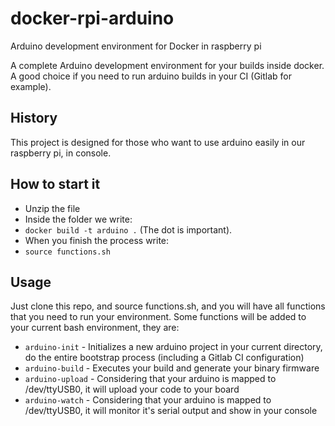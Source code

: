 
# docker-rpi-arduino

Arduino development environment for Docker in raspberry pi

A complete Arduino development environment for your builds inside docker. A good choice if you need to run arduino builds in your CI (Gitlab for example).

## History
This project is designed for those who want to use arduino easily in our raspberry pi, in console.

## How to start it

- Unzip the file
- Inside the folder we write:
- `docker build -t arduino .` (The dot is important).
- When you finish the process write:
- `source functions.sh`

## Usage

Just clone this repo, and source functions.sh, and you will have all functions that you need to run your environment. Some functions will be added to your current bash environment, they are:

- `arduino-init` - Initializes a new arduino project in your current directory, do the entire bootstrap process (including a Gitlab CI configuration)
- `arduino-build` - Executes your build and generate your binary firmware
- `arduino-upload` - Considering that your arduino is mapped to /dev/ttyUSB0, it will upload your code to your board
- `arduino-watch` - Considering that your arduino is mapped to /dev/ttyUSB0, it will monitor it's serial output and show in your console
